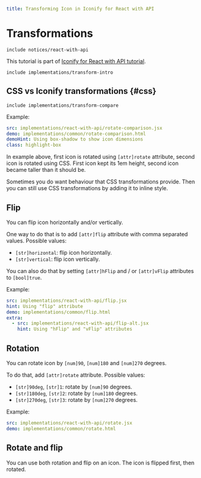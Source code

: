 ```yaml
title: Transforming Icon in Iconify for React with API
```

# Transformations

`include notices/react-with-api`

This tutorial is part of [Iconify for React with API tutorial](./index.md).

`include implementations/transform-intro`

## CSS vs Iconify transformations {#css}

`include implementations/transform-compare`

Example:

```yaml
src: implementations/react-with-api/rotate-comparison.jsx
demo: implementations/common/rotate-comparison.html
demoHint: Using box-shadow to show icon dimensions
class: highlight-box
```

In example above, first icon is rotated using `[attr]rotate` attribute, second icon is rotated using CSS. First icon kept its 1em height, second icon became taller than it should be.

Sometimes you do want behaviour that CSS transformations provide. Then you can still use CSS transformations by adding it to inline style.

## Flip

You can flip icon horizontally and/or vertically.

One way to do that is to add `[attr]flip` attribute with comma separated values. Possible values:

- `[str]horizontal`: flip icon horizontally.
- `[str]vertical`: flip icon vertically.

You can also do that by setting `[attr]hFlip` and / or `[attr]vFlip` attributes to `[bool]true`.

Example:

```yaml
src: implementations/react-with-api/flip.jsx
hint: Using "flip" attribute
demo: implementations/common/flip.html
extra:
  - src: implementations/react-with-api/flip-alt.jsx
    hint: Using "hFlip" and "vFlip" attributes
```

## Rotation

You can rotate icon by `[num]90`, `[num]180` and `[num]270` degrees.

To do that, add `[attr]rotate` attribute. Possible values:

- `[str]90deg`, `[str]1`: rotate by `[num]90` degrees.
- `[str]180deg`, `[str]2`: rotate by `[num]180` degrees.
- `[str]270deg`, `[str]3`: rotate by `[num]270` degrees.

Example:

```yaml
src: implementations/react-with-api/rotate.jsx
demo: implementations/common/rotate.html
```

## Rotate and flip

You can use both rotation and flip on an icon. The icon is flipped first, then rotated.
